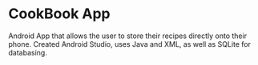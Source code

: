# CookBook App
Android App that allows the user to store their recipes directly onto their phone.
Created Android Studio, uses Java and XML, as well as SQLite for databasing.

